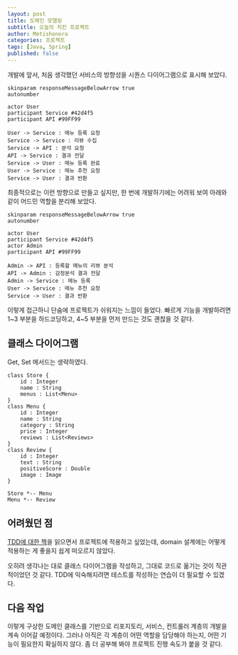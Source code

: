 ```yaml
---
layout: post
title: 도메인 모델링
subtitle: 오늘의 치킨 프로젝트
author: Metishonora
categories: 프로젝트
tags: [Java, Spring]
published: false
---
```


개발에 앞서, 처음 생각했던 서비스의 방향성을 시퀀스 다이어그램으로 표시해 보았다.
```plantuml!
skinparam responseMessageBelowArrow true
autonumber

actor User
participant Service #42d4f5
participant API #99FF99

User -> Service : 메뉴 등록 요청
Service -> Service : 리뷰 수집
Service -> API : 분석 요청
API -> Service : 결과 전달
Service -> User : 메뉴 등록 완료
User -> Service : 메뉴 추천 요청
Service -> User : 결과 반환
```

최종적으로는 이런 방향으로 만들고 싶지만, 한 번에 개발하기에는 어려워 보여 아래와 같이 어드민 역할을 분리해 보았다.

```plantuml!
skinparam responseMessageBelowArrow true
autonumber

actor User
participant Service #42d4f5
actor Admin
participant API #99FF99

Admin -> API : 등록할 메뉴의 리뷰 분석
API -> Admin : 감정분석 결과 전달
Admin -> Service : 메뉴 등록
User -> Service : 메뉴 추천 요청
Service -> User : 결과 반환
```
이렇게 접근하니 단숨에 프로젝트가 쉬워지는 느낌이 들었다.
빠르게 기능을 개발하려면 1~3 부분을 하드코딩하고, 4~5 부분을 먼저 만드는 것도 괜찮을 것 같다.

## 클래스 다이어그램

Get, Set 메서드는 생략하였다.

```plantuml!
class Store {
	id : Integer
	name : String
	menus : List<Menu>
}
class Menu {
	id : Integer
	name : String
	category : String
	price : Integer
	reviews : List<Reviews>
}
class Review {
	id : Integer
	text : String
	positiveScore : Double
	image : Image
}

Store *-- Menu
Menu *-- Review
```

## 어려웠던 점
[TDD에 대한 책](https://www.google.co.kr/books/edition/Test_driven_Development/CUlsAQAAQBAJ)을 읽으면서 프로젝트에 적용하고 싶었는데, domain 설계에는 어떻게 적용하는 게 좋을지 쉽게 떠오르지 않았다.

오히려 생각나는 대로 클래스 다이어그램을 작성하고, 그대로 코드로 옮기는 것이 직관적이었던 것 같다.
TDD에 익숙해지려면 테스트를 작성하는 연습이 더 필요할 수 있겠다.

## 다음 작업
이렇게 구상한 도메인 클래스를 기반으로 리포지토리, 서비스, 컨트롤러 계층의 개발을 계속 이어갈 예정이다.
그러나 아직은 각 계층이 어떤 역할을 담당해야 하는지, 어떤 기능이 필요한지 확실하지 않다.
좀 더 공부해 봐야 프로젝트 진행 속도가 붙을 것 같다.